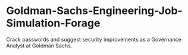 # Goldman-Sachs-Engineering-Job-Simulation-Forage
Crack passwords and suggest security improvements as a Governance Analyst at Goldman Sachs.
